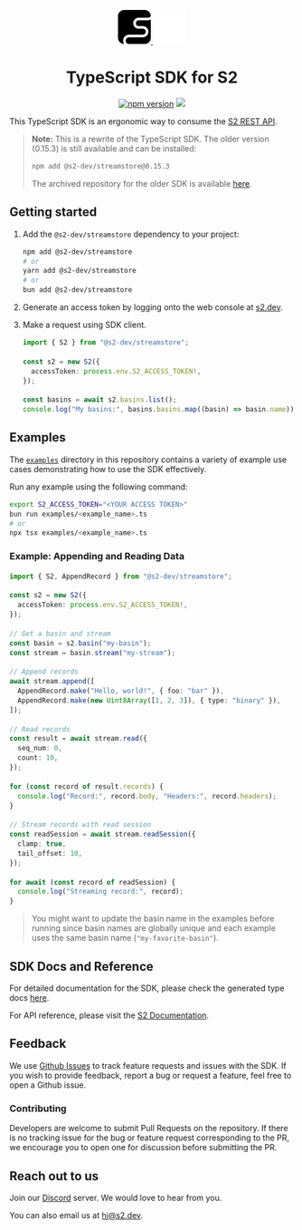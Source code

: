 <div align="center">
  <p>
    <!-- Light mode logo -->
    <a href="https://s2.dev#gh-light-mode-only">
      <img src="https://raw.githubusercontent.com/s2-streamstore/s2-sdk-rust/main/assets/s2-black.png" height="60">
    </a>
    <!-- Dark mode logo -->
    <a href="https://s2.dev#gh-dark-mode-only">
      <img src="https://raw.githubusercontent.com/s2-streamstore/s2-sdk-rust/main/assets/s2-white.png" height="60">
    </a>
  </p>

  <h1>TypeScript SDK for S2</h1>

  <p>
    <!-- npm -->
    <a href="https://www.npmjs.com/package/@s2-dev/streamstore"><img src="https://img.shields.io/npm/v/@s2-dev/streamstore.svg" alt="npm version" /></a>
    <!-- Discord (chat) -->
    <a href="https://discord.gg/vTCs7kMkAf"><img src="https://img.shields.io/discord/1209937852528599092?logo=discord" /></a>
  </p>
</div>

This TypeScript SDK is an ergonomic way to consume the [S2 REST API](https://s2.dev/docs/rest/protocol).

> **Note:** This is a rewrite of the TypeScript SDK. The older version (0.15.3) is still available and can be installed:
> ```bash
> npm add @s2-dev/streamstore@0.15.3
> ```
> The archived repository for the older SDK is available [here](https://github.com/s2-streamstore/s2-sdk-typescript-old).

## Getting started

1. Add the `@s2-dev/streamstore` dependency to your project:
   ```bash
   npm add @s2-dev/streamstore
   # or
   yarn add @s2-dev/streamstore
   # or
   bun add @s2-dev/streamstore
   ```

1. Generate an access token by logging onto the web console at
   [s2.dev](https://s2.dev/dashboard).

1. Make a request using SDK client.
   ```typescript
   import { S2 } from "@s2-dev/streamstore";

   const s2 = new S2({
     accessToken: process.env.S2_ACCESS_TOKEN!,
   });

   const basins = await s2.basins.list();
   console.log("My basins:", basins.basins.map((basin) => basin.name));
   ```

## Examples

The [`examples`](./examples) directory in this repository contains a variety of
example use cases demonstrating how to use the SDK effectively.

Run any example using the following command:

```bash
export S2_ACCESS_TOKEN="<YOUR ACCESS TOKEN>"
bun run examples/<example_name>.ts
# or
npx tsx examples/<example_name>.ts
```

### Example: Appending and Reading Data

```typescript
import { S2, AppendRecord } from "@s2-dev/streamstore";

const s2 = new S2({
  accessToken: process.env.S2_ACCESS_TOKEN!,
});

// Get a basin and stream
const basin = s2.basin("my-basin");
const stream = basin.stream("my-stream");

// Append records
await stream.append([
  AppendRecord.make("Hello, world!", { foo: "bar" }),
  AppendRecord.make(new Uint8Array([1, 2, 3]), { type: "binary" }),
]);

// Read records
const result = await stream.read({
  seq_num: 0,
  count: 10,
});

for (const record of result.records) {
  console.log("Record:", record.body, "Headers:", record.headers);
}

// Stream records with read session
const readSession = await stream.readSession({
  clamp: true,
  tail_offset: 10,
});

for await (const record of readSession) {
  console.log("Streaming record:", record);
}
```

>
> You might want to update the basin name in the examples before running since
> basin names are globally unique and each example uses the same basin name
> (`"my-favorite-basin"`).

## SDK Docs and Reference

For detailed documentation for the SDK, please check the generated type docs [here](https://s2-streamstore.github.io/s2-sdk-typescript/).

For API reference, please visit the [S2 Documentation](https://s2.dev/docs).

## Feedback

We use [Github Issues](https://github.com/s2-streamstore/s2-sdk-typescript/issues) to
track feature requests and issues with the SDK. If you wish to provide feedback,
report a bug or request a feature, feel free to open a Github issue.

### Contributing

Developers are welcome to submit Pull Requests on the repository. If there is
no tracking issue for the bug or feature request corresponding to the PR, we
encourage you to open one for discussion before submitting the PR.

## Reach out to us

Join our [Discord](https://discord.gg/vTCs7kMkAf) server. We would love to hear
from you.

You can also email us at [hi@s2.dev](mailto:hi@s2.dev).
